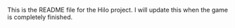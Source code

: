 This is the README file for the Hilo project. I will update this when the game is completely finished.
